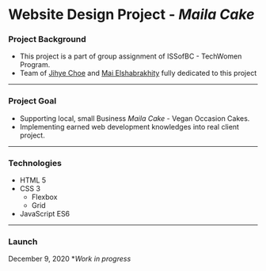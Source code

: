 # Website Design Project - _Maila Cake_

### Project Background

- This project is a part of group assignment of ISSofBC - TechWomen Program.
- Team of [Jihye Choe](https://github.com/Jihye-uxui) and [Mai Elshabrakhity](https://github.com/mai-33) fully dedicated to this project

---

### Project Goal

- Supporting local, small Business _Maila Cake_ - Vegan Occasion Cakes.
- Implementing earned web development knowledges into real client project.

---

### Technologies

- HTML 5
- CSS 3
  - Flexbox
  - Grid
- JavaScript ES6

---

### Launch

December 9, 2020 \*_Work in progress_
